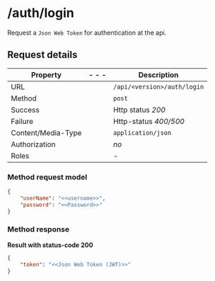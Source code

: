 /auth/login
===

Request a `Json Web Token` for authentication at the api.

## Request details

| Property | - - - | Description |
|---|---|---|
| URL | | `/api/<version>/auth/login` |
| Method | | `post` |
| Success | | Http status *200* |
| Failure | | Http-status *400/500* |
| Content/Media-Type | | `application/json` |
| Authorization | | *no* |
| Roles | | - |

### Method request model

```json
{
	"userName": "<<username>>",
	"password": "<<Password>>"	
}
```

### Method response

**Result with status-code 200**

```json
{
	"token": "<<Json Web Token (JWT)>>"
}
```